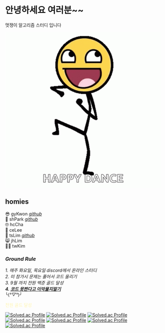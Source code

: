 # 안녕하세요 여러분~~
멋쟁이 알고리즘 스터디 입니다  

![Alt text](image-1.png)

## homies

😎 gyKwon [*github*](https://github.com/papillonthor)</br>
🤖 shPark [*github*](https://github.com/nastorond)</br>
🤓 hcCha</br>
🤗 ceLee</br>
🤫 tsLim [*github*](https://github.com/1n1styleyuie)</br>
😸 jhLim</br>
🧑‍🎓 twKim</br>

### *Ground Rule*
*1. 매주 화요일, 목요일 discord에서 온라인 스터디*</br>
*2. 미 참가시 문제는 풀어서 코드 올리기*</br>
*3. 9월 까지 전원 백준 골드 달성*</br>
***4. <u>코드 못짠다고 이악물지말기***</u></br>
╰(*°▽°*)╯

<span style='color: #fff5b1'>전원 골드 달성</span>

[![Solved.ac Profile](http://mazassumnida.wtf/api/generate_badge?boj=yeol3011)](https://solved.ac/yeol3011)
[![Solved.ac Profile](http://mazassumnida.wtf/api/generate_badge?boj=peach0718)](https://solved.ac/peach0718)
[![Solved.ac Profile](http://mazassumnida.wtf/api/generate_badge?boj=1n1styleyuie)](https://solved.ac/1n1styleyuie)
[![Solved.ac Profile](http://mazassumnida.wtf/api/generate_badge?boj=rlaxodhks770)](https://solved.ac/rlaxodhks770)
[![Solved.ac Profile](http://mazassumnida.wtf/api/generate_badge?boj=cheeun0903)](https://solved.ac/cheeun0903)
[![Solved.ac Profile](http://mazassumnida.wtf/api/generate_badge?boj=ckguscjf02)](https://solved.ac/ckguscjf02)
[![Solved.ac Profile](http://mazassumnida.wtf/api/generate_badge?boj=pyu1202)](https://solved.ac/pyu1202)

